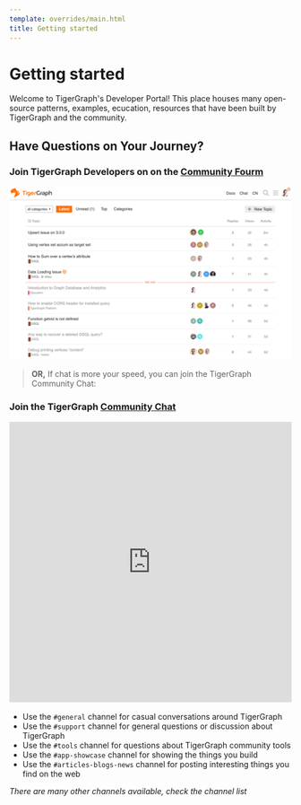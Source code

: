 ```yaml
---
template: overrides/main.html
title: Getting started
---
```


# Getting started

Welcome to TigerGraph's Developer Portal! This place houses many 
open-source patterns, examples, ecucation, resources that have been 
built by TigerGraph and the community.

## Have Questions on Your Journey?

### Join TigerGraph Developers on on the [Community Fourm](https://community.tigergraph.com)

[![community](/assets/images/tg-community.png)](https://community.tigergraph.com)


> **OR,** If chat is more your speed, you can join the TigerGraph Community Chat:

### Join the TigerGraph [Community Chat](https://discord.gg/F2c9b9v)

<iframe src="https://discordapp.com/widget?id=640707678297128980&theme=dark" width="100%" height="500" allowtransparency="true" frameborder="0" sandbox="allow-popups allow-popups-to-escape-sandbox allow-same-origin allow-scripts"></iframe>

* Use the `#general` channel for casual conversations around TigerGraph
* Use the `#support` channel for general questions or discussion about TigerGraph
* Use the `#tools` channel for questions about TigerGraph community tools 
* Use the `#app-showcase` channel for showing the things you build
* Use the `#articles-blogs-news` channel for posting interesting things you find on the web

*There are many other channels available, check the channel list*

